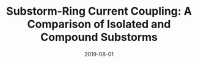 ---
title: "Substorm-Ring Current Coupling: A Comparison of Isolated and Compound Substorms"
collection: publications
permalink: /publication/2019-08-01-Sandhu
date: 2019-08-01
venue: 'Journal of Geophysical Research: Space Physics'
paperurl: 'https://doi.org/10.1029/2019JA026766'
citation: 'Sandhu, J. K., Rae, I. J., Freeman, M. P., Gkioulidou, M., Forsyth, C., Reeves, G. D., et al. (2019). Substorm?Ring Current Coupling: A Comparison of Isolated and Compound Substorms. Journal of Geophysical Research: Space Physics, 124(8), 6776-6791.'
---